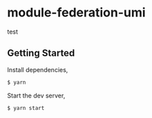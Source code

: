 # module-federation-umi
test

## Getting Started

Install dependencies,

```bash
$ yarn
```

Start the dev server,

```bash
$ yarn start
```
